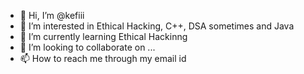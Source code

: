 - 👋 Hi, I’m @kefiii
- 👀 I’m interested in Ethical Hacking, C++, DSA sometimes and Java
- 🌱 I’m currently learning Ethical Hackinng
- 💞️ I’m looking to collaborate on ...
- 📫 How to reach me through my email id 

<!---
kefiii/kefiii is a ✨ special ✨ repository because its `README.md` (this file) appears on your GitHub profile.
You can click the Preview link to take a look at your changes.
--->
